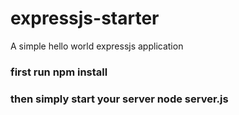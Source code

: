 # expressjs-starter
A simple hello world expressjs application

### first run npm install
### then simply start your server node server.js


